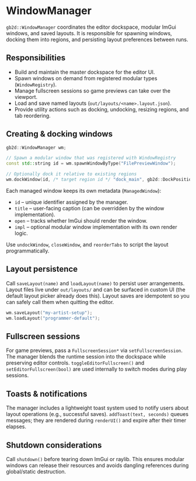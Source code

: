 # WindowManager

`gb2d::WindowManager` coordinates the editor dockspace, modular ImGui windows, and saved layouts. It is responsible for spawning windows, docking them into regions, and persisting layout preferences between runs.

## Responsibilities

- Build and maintain the master dockspace for the editor UI.
- Spawn windows on demand from registered modular types (`WindowRegistry`).
- Manage fullscreen sessions so game previews can take over the viewport.
- Load and save named layouts (`out/layouts/<name>.layout.json`).
- Provide utility actions such as docking, undocking, resizing regions, and tab reordering.

## Creating & docking windows

```cpp
gb2d::WindowManager wm;

// Spawn a modular window that was registered with WindowRegistry
const std::string id = wm.spawnWindowByType("FilePreviewWindow");

// Optionally dock it relative to existing regions
wm.dockWindow(id, /* target region id */ "dock_main", gb2d::DockPosition::Right);
```

Each managed window keeps its own metadata (`ManagedWindow`):

- `id` – unique identifier assigned by the manager.
- `title` – user-facing caption (can be overridden by the window implementation).
- `open` – tracks whether ImGui should render the window.
- `impl` – optional modular window implementation with its own render logic.

Use `undockWindow`, `closeWindow`, and `reorderTabs` to script the layout programmatically.

## Layout persistence

Call `saveLayout(name)` and `loadLayout(name)` to persist user arrangements. Layout files live under `out/layouts/` and can be surfaced in custom UI (the default layout picker already does this). Layout saves are idempotent so you can safely call them when quitting the editor.

```cpp
wm.saveLayout("my-artist-setup");
wm.loadLayout("programmer-default");
```

## Fullscreen sessions

For game previews, pass a `FullscreenSession*` via `setFullscreenSession`. The manager blends the runtime session into the dockspace while preserving editor controls. `toggleEditorFullscreen()` and `setEditorFullscreen(bool)` are used internally to switch modes during play sessions.

## Toasts & notifications

The manager includes a lightweight toast system used to notify users about layout operations (e.g., successful saves). `addToast(text, seconds)` queues messages; they are rendered during `renderUI()` and expire after their timer elapses.

## Shutdown considerations

Call `shutdown()` before tearing down ImGui or raylib. This ensures modular windows can release their resources and avoids dangling references during global/static destruction.
